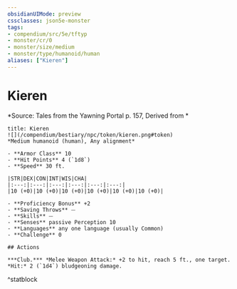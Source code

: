 ```yaml
---
obsidianUIMode: preview
cssclasses: json5e-monster
tags:
- compendium/src/5e/tftyp
- monster/cr/0
- monster/size/medium
- monster/type/humanoid/human
aliases: ["Kieren"]
---
```

# Kieren
*Source: Tales from the Yawning Portal p. 157, Derived from *  

```ad-statblock
title: Kieren
![](/compendium/bestiary/npc/token/kieren.png#token)
*Medium humanoid (human), Any alignment*

- **Armor Class** 10 
- **Hit Points** 4 (`1d8`)
- **Speed** 30 ft.

|STR|DEX|CON|INT|WIS|CHA|
|:---:|:---:|:---:|:---:|:---:|:---:|
|10 (+0)|10 (+0)|10 (+0)|10 (+0)|10 (+0)|10 (+0)|

- **Proficiency Bonus** +2
- **Saving Throws** ⏤
- **Skills** ⏤
- **Senses** passive Perception 10
- **Languages** any one language (usually Common)
- **Challenge** 0

## Actions

***Club.*** *Melee Weapon Attack:* +2 to hit, reach 5 ft., one target. *Hit:* 2 (`1d4`) bludgeoning damage.
```
^statblock